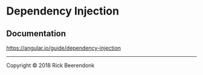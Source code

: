 # Dependency Injection

## Documentation

https://angular.io/guide/dependency-injection

---

Copyright © 2018 Rick Beerendonk
